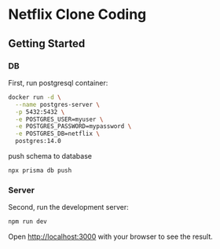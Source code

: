 # Netflix Clone Coding

## Getting Started

### DB

First, run postgresql container:

```bash
docker run -d \
  --name postgres-server \
  -p 5432:5432 \
  -e POSTGRES_USER=myuser \
  -e POSTGRES_PASSWORD=mypassword \
  -e POSTGRES_DB=netflix \
  postgres:14.0
```

push schema to database

```
npx prisma db push
```

### Server

Second, run the development server:

```bash
npm run dev
```

Open [http://localhost:3000](http://localhost:3000) with your browser to see the result.
